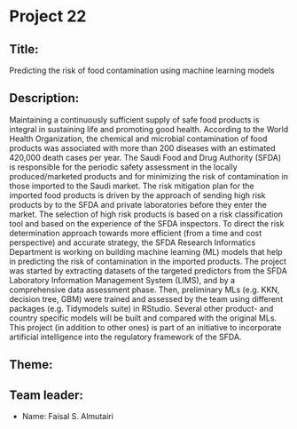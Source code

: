 # Project 22

## Title: 

Predicting the risk of food contamination using machine learning models

## Description:

Maintaining a continuously sufficient supply of safe food products is integral in sustaining life and promoting good health. According to the World Health Organization, the chemical and microbial contamination of food products was associated with more than 200 diseases with an estimated 420,000 death cases per year. The Saudi Food and Drug Authority (SFDA) is responsible for the periodic safety assessment in the locally produced/marketed products and for minimizing the risk of contamination in those imported to the Saudi market. The risk mitigation plan for the imported food products is driven by the approach of sending high risk products by to the SFDA and private laboratories before they enter the market.  The selection of high risk products is based on a risk classification tool and based on the experience of the SFDA inspectors. To direct the risk determination approach towards more efficient (from a time and cost perspective) and accurate strategy, the SFDA Research Informatics Department is working on building machine learning (ML) models that help in predicting the risk of contamination in the imported products. The project was started by extracting datasets of the targeted predictors from the SFDA Laboratory Information Management System (LIMS), and by a comprehensive data assessment phase. Then, preliminary MLs (e.g. KKN, decision tree, GBM) were trained and assessed by the team using different packages (e.g. Tidymodels suite) in RStudio. Several other product- and country specific models will be built and compared with the original MLs. This project (in addition to other ones) is part of an initiative to incorporate artificial intelligence into the regulatory framework of the SFDA.  

## Theme:

## Team leader:

 * Name: Faisal S. Almutairi
 
 

